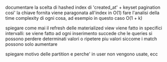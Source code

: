 documentare la scelta di hashed index di 'created_at' + keyset pagination cosi' la chiave fornita viene paragonata all'index in O(1)
fare l'analisi della time complexity di ogni cosa, ad esempio in questo caso O(1 + k)

spiegare come mai il refresh delle materialized view viene fatto in specifici intervalli:
 se viene fatto ad ogni inserimento succede che le queries si possono perdere determinati valori o ripetere piu valori siccome i match possono solo aumentare

spiegare motivo delle partition e perche' in user non vengono usate, ecc